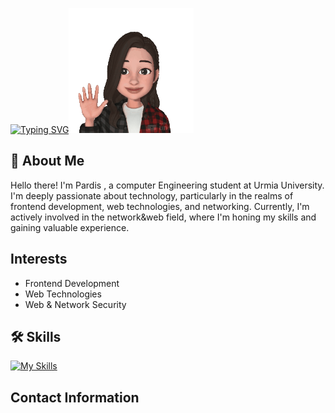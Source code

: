 
[![Typing SVG](https://readme-typing-svg.demolab.com?font=Pacifico&size=26&pause=1000&color=7B20F7&background=FFFFFF00&random=false&width=400&lines=Hi.I'm+Pardis)](https://git.io/typing-svg)<img src="https://github.com/pardis-mdd/pardis-mdd/blob/main/PGif.gif" width="200" height="200" display:center />


## 🦋 About Me
Hello there! I'm Pardis , a computer Engineering student at Urmia University. I'm deeply passionate about technology, particularly in the realms of frontend development, web technologies, and networking. Currently, I'm actively involved in the network&web field, where I'm honing my skills and gaining valuable experience.


## Interests
- Frontend Development
- Web Technologies
- Web & Network Security


## 🛠 Skills
[![My Skills](https://skillicons.dev/icons?i=html,css,js,python,flask,linux,figma&theme=light)](https://skillicons.dev)


## Contact Information
<div align="left">
  <a href="https://linkedin.com/in/pardis-m-8523b42b2" target="_blank >
    <img src="https://raw.githubusercontent.com/maurodesouza/profile-readme-generator/master/src/assets/icons/social/linkedin/default.svg" width="52" height="40" alt="linkedin logo" />
  </a>
  <a href="mailto:PardisMadad@gmail.com" target="_blank>
    <img src="https://raw.githubusercontent.com/maurodesouza/profile-readme-generator/master/src/assets/icons/social/gmail/default.svg" width="52" height="40" alt="gmail logo" />
  </a>
</div>



